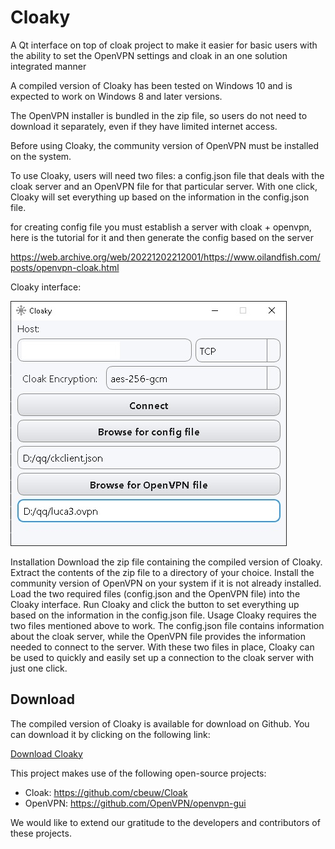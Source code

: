 # Cloaky
A Qt interface on top of cloak project to make it easier for basic users with the ability to set the OpenVPN settings and cloak in an one solution integrated manner

A compiled version of Cloaky has been tested on Windows 10 and is expected to work on Windows 8 and later versions.

The OpenVPN installer is bundled in the zip file, so users do not need to download it separately, even if they have limited internet access.

Before using Cloaky, the community version of OpenVPN must be installed on the system.

To use Cloaky, users will need two files: a config.json file that deals with the cloak server and an OpenVPN file for that particular server. With one click, Cloaky will set everything up based on the information in the config.json file.


for creating config file you must establish a server with cloak + openvpn, here is the tutorial for it and then generate the config based on the server

https://web.archive.org/web/20221202212001/https://www.oilandfish.com/posts/openvpn-cloak.html


Cloaky interface:

![A screenshot of the app](./shot.jpg)


Installation
Download the zip file containing the compiled version of Cloaky.
Extract the contents of the zip file to a directory of your choice.
Install the community version of OpenVPN on your system if it is not already installed.
Load the two required files (config.json and the OpenVPN file) into the Cloaky interface.
Run Cloaky and click the button to set everything up based on the information in the config.json file.
Usage
Cloaky requires the two files mentioned above to work. The config.json file contains information about the cloak server, while the OpenVPN file provides the information needed to connect to the server. With these two files in place, Cloaky can be used to quickly and easily set up a connection to the cloak server with just one click.





## Download

The compiled version of Cloaky is available for download on Github. You can download it by clicking on the following link:

[Download Cloaky](https://github.com/certifiedmango/Cloaky/releases)

This project makes use of the following open-source projects:

- Cloak: https://github.com/cbeuw/Cloak
- OpenVPN: https://github.com/OpenVPN/openvpn-gui

We would like to extend our gratitude to the developers and contributors of these projects.

